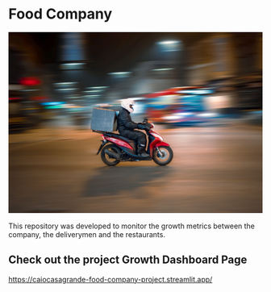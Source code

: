 # Food Company 


![Alt text](https://github.com/caiocasagrande/food_company/blob/main/delivery_person.jpg "Optional title")

This repository was developed to monitor the growth metrics between the company, the deliverymen and the restaurants.

## Check out the project Growth Dashboard Page
https://caiocasagrande-food-company-project.streamlit.app/
